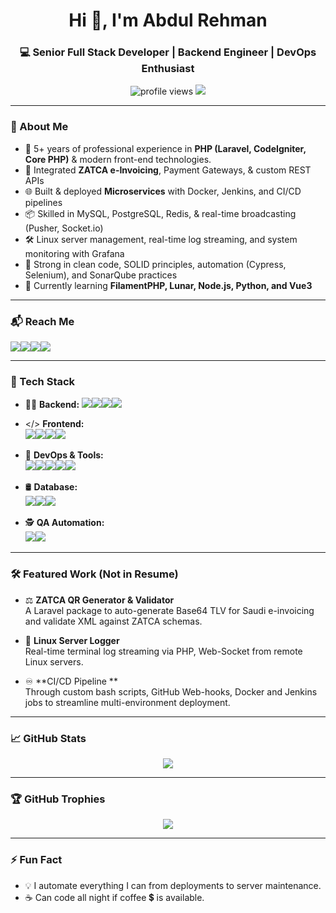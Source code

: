 

<h1 align="center">Hi 👋, I'm Abdul Rehman</h1>
<h3 align="center">💻 Senior Full Stack Developer | Backend Engineer | DevOps Enthusiast</h3>

<p align="center">
  <img src="https://komarev.com/ghpvc/?username=AbdulRehman-98&label=Profile%20views&color=0e75b6&style=flat" alt="profile views" />
  <img src="https://readme-typing-svg.demolab.com/?lines=Clean+Code+Practitioner;ZATCA+Integration+Specialist;CI/CD+and+DevOps+Engineer;Backend+&+Frontend+Expert&center=true&width=500&height=25" />
</p>

---

### 🚀 About Me

- 🔧 5+ years of professional experience in **PHP (Laravel, CodeIgniter, Core PHP)** & modern front-end technologies.
- 🔄 Integrated **ZATCA e-Invoicing**, Payment Gateways, & custom REST APIs
- 🌐 Built & deployed **Microservices** with Docker, Jenkins, and CI/CD pipelines
- 📦 Skilled in MySQL, PostgreSQL, Redis, & real-time broadcasting (Pusher, Socket.io)
- 🛠️ Linux server management, real-time log streaming, and system monitoring with Grafana
- 🧰 Strong in clean code, SOLID principles, automation (Cypress, Selenium), and SonarQube practices
- 🎯 Currently learning **FilamentPHP, Lunar, Node.js, Python, and Vue3**

---

### 📬 Reach Me

<p align="left">
  <a href="mailto:rehmanabdul930@gmail.com"><img src="https://img.shields.io/badge/email-%23D14836.svg?&style=for-the-badge&logo=gmail&logoColor=white" /></a><a href="https://linkedin.com/in/abdul--rehman"><img src="https://img.shields.io/badge/linkedin-%230077B5.svg?&style=for-the-badge&logo=linkedin&logoColor=white" /></a><a href="https://github.com/AbdulRehman-98"><img src="https://img.shields.io/badge/github-%2312100E.svg?&style=for-the-badge&logo=github&logoColor=white" /></a><a href="https://drive.google.com/file/d/1tuM1rZ0yKWYIJi9bzWk5a1UvrovkfsPQ/view?usp=sharing"><img src="https://img.shields.io/badge/Resume-📄-green?style=for-the-badge" /></a>
</p>

---

### 🧠 Tech Stack

<p align="center">

  <!-- Backend -->
  - 👨‍💻 **Backend:**
  <img src="https://img.shields.io/badge/PHP-777BB4?style=for-the-badge&logo=php&logoColor=white" /><img src="https://img.shields.io/badge/Laravel-F55247?style=for-the-badge&logo=laravel&logoColor=white" /><img src="https://img.shields.io/badge/CodeIgniter-DD4814?style=for-the-badge&logo=codeigniter&logoColor=white" /><img src="https://img.shields.io/badge/Node.js-339933?style=for-the-badge&logo=node.js&logoColor=white" />
  
  <!-- Frontend -->
   - </> **Frontend:**  
  <img src="https://img.shields.io/badge/HTML5-E34F26?style=for-the-badge&logo=html5&logoColor=white" /><img src="https://img.shields.io/badge/CSS3-1572B6?style=for-the-badge&logo=css3&logoColor=white" /><img src="https://img.shields.io/badge/JavaScript-F7DF1E?style=for-the-badge&logo=javascript&logoColor=black" /><img src="https://img.shields.io/badge/Vue.js-35495E?style=for-the-badge&logo=vue.js&logoColor=4FC08D" />
  
  <!-- DevOps & Tools -->
  - 🐧 **DevOps & Tools:**  
  <img src="https://img.shields.io/badge/Docker-2496ED?style=for-the-badge&logo=docker&logoColor=white" /><img src="https://img.shields.io/badge/Jenkins-D24939?style=for-the-badge&logo=jenkins&logoColor=white" /><img src="https://img.shields.io/badge/Linux-FCC624?style=for-the-badge&logo=linux&logoColor=black" /><img src="https://img.shields.io/badge/Git-F05032?style=for-the-badge&logo=git&logoColor=white" /><img src="https://img.shields.io/badge/Grafana-F46800?style=for-the-badge&logo=grafana&logoColor=white" />
  
  <!-- Database -->
  - 🛢️ **Database:**  
  <img src="https://img.shields.io/badge/MySQL-00758F?style=for-the-badge&logo=mysql&logoColor=white" /><img src="https://img.shields.io/badge/PostgreSQL-336791?style=for-the-badge&logo=postgresql&logoColor=white" /><img src="https://img.shields.io/badge/Redis-DC382D?style=for-the-badge&logo=redis&logoColor=white" />
  
  <!-- QA Automation -->
  - 🕵 **QA Automation:**  
  <img src="https://img.shields.io/badge/Selenium-43B02A?style=for-the-badge&logo=selenium&logoColor=white" /><img src="https://img.shields.io/badge/Cypress-17202C?style=for-the-badge&logo=cypress&logoColor=white" />
</p>

---

### 🛠️ Featured Work (Not in Resume)

- ⚖️ **ZATCA QR Generator & Validator**  
  A Laravel package to auto-generate Base64 TLV for Saudi e-invoicing and validate XML against ZATCA schemas.

- 📡 **Linux Server Logger**  
  Real-time terminal log streaming via PHP, Web-Socket from remote Linux servers.

- ♾️ **CI/CD Pipeline **  
  Through custom bash scripts, GitHub Web-hooks, Docker and Jenkins jobs to streamline multi-environment deployment.

---

### 📈 GitHub Stats

<p align="center">
  <img src="https://github-readme-stats.vercel.app/api/top-langs/?username=AbdulRehman-98&layout=compact&theme=tokyonight" />
</p>

---

### 🏆 GitHub Trophies

<p align="center">
  <img src="https://github-profile-trophy.vercel.app/?username=AbdulRehman-98&theme=dracula&column=4" />
</p>

---

### ⚡ Fun Fact

- 💡 I automate everything I can from deployments to server maintenance.
- ☕ Can code all night if coffee 💲 is available.
